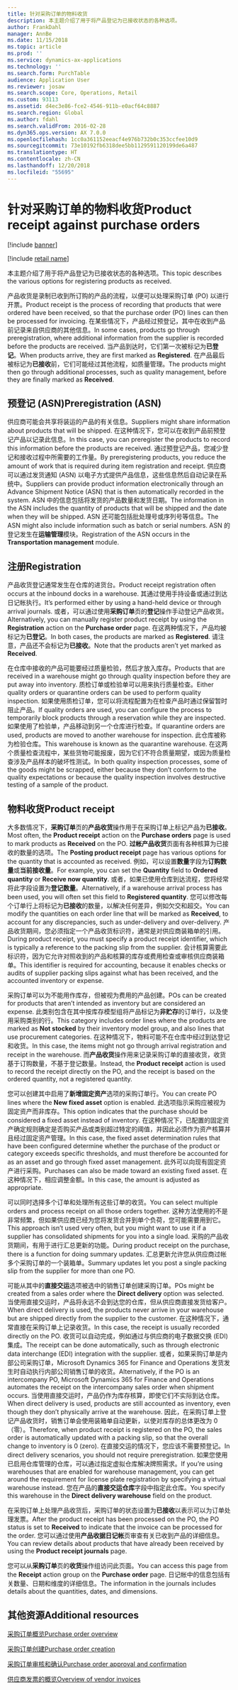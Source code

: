 ```yaml
---
title: 针对采购订单的物料收货
description: 本主题介绍了用于将产品登记为已接收状态的各种选项。
author: FrankDahl
manager: AnnBe
ms.date: 11/15/2018
ms.topic: article
ms.prod: ''
ms.service: dynamics-ax-applications
ms.technology: ''
ms.search.form: PurchTable
audience: Application User
ms.reviewer: josaw
ms.search.scope: Core, Operations, Retail
ms.custom: 93113
ms.assetid: d4ec3e86-fce2-4546-911b-e0acf64c8887
ms.search.region: Global
ms.author: fdahl
ms.search.validFrom: 2016-02-28
ms.dyn365.ops.version: AX 7.0.0
ms.openlocfilehash: 1cc0a361152eeacf4e976b732b0c353ccfee10d9
ms.sourcegitcommit: 73e10192fb6318dee5bb1129591120199de6a487
ms.translationtype: HT
ms.contentlocale: zh-CN
ms.lasthandoff: 12/20/2018
ms.locfileid: "55695"
---
```

# <a name="product-receipt-against-purchase-orders"></a><span data-ttu-id="93920-103">针对采购订单的物料收货</span><span class="sxs-lookup"><span data-stu-id="93920-103">Product receipt against purchase orders</span></span>

[!include [banner](../includes/banner.md)]

[!include [retail name](../includes/retail-name.md)]

<span data-ttu-id="93920-104">本主题介绍了用于将产品登记为已接收状态的各种选项。</span><span class="sxs-lookup"><span data-stu-id="93920-104">This topic describes the various options for registering products as received.</span></span>

<span data-ttu-id="93920-105">产品收货是录制已收到所订购的产品的流程，以便可以处理采购订单 (PO) 以进行开票。</span><span class="sxs-lookup"><span data-stu-id="93920-105">Product receipt is the process of recording that products that were ordered have been received, so that the purchase order (PO) lines can then be processed for invoicing.</span></span> <span data-ttu-id="93920-106">在某些情况下，产品经过预登记，其中在收到产品前记录来自供应商的其他信息。</span><span class="sxs-lookup"><span data-stu-id="93920-106">In some cases, products go through preregistration, where additional information from the supplier is recorded before the products are received.</span></span> <span data-ttu-id="93920-107">当产品到达时，它们第一次被标记为**已登记**。</span><span class="sxs-lookup"><span data-stu-id="93920-107">When products arrive, they are first marked as **Registered**.</span></span> <span data-ttu-id="93920-108">在产品最后被标记为**已接收**前，它们可能经过其他流程，如质量管理。</span><span class="sxs-lookup"><span data-stu-id="93920-108">The products might then go through additional processes, such as quality management, before they are finally marked as **Received**.</span></span>

## <a name="preregistration-asn"></a><span data-ttu-id="93920-109">预登记 (ASN)</span><span class="sxs-lookup"><span data-stu-id="93920-109">Preregistration (ASN)</span></span>
<span data-ttu-id="93920-110">供应商可能会共享将装运的产品的有关信息。</span><span class="sxs-lookup"><span data-stu-id="93920-110">Suppliers might share information about products that will be shipped.</span></span> <span data-ttu-id="93920-111">在这种情况下，您可以在收到产品前预登记产品以记录此信息。</span><span class="sxs-lookup"><span data-stu-id="93920-111">In this case, you can preregister the products to record this information before the products are received.</span></span> <span data-ttu-id="93920-112">通过预登记产品，您减少登记和接收过程中所需要的工作量。</span><span class="sxs-lookup"><span data-stu-id="93920-112">By preregistering products, you reduce the amount of work that is required during item registration and receipt.</span></span> <span data-ttu-id="93920-113">供应商可以通过发货通知 (ASN) 以电子方式提供产品信息，这些信息然后自动记录在系统中。</span><span class="sxs-lookup"><span data-stu-id="93920-113">Suppliers can provide product information electronically through an Advance Shipment Notice (ASN) that is then automatically recorded in the system.</span></span> <span data-ttu-id="93920-114">ASN 中的信息包括将发货的产品数量和发货日期。</span><span class="sxs-lookup"><span data-stu-id="93920-114">The information in the ASN includes the quantity of products that will be shipped and the date when they will be shipped.</span></span> <span data-ttu-id="93920-115">ASN 还可能包括批处理号或序列号等信息。</span><span class="sxs-lookup"><span data-stu-id="93920-115">The ASN might also include information such as batch or serial numbers.</span></span> <span data-ttu-id="93920-116">ASN 的登记发生在**运输管理**模块。</span><span class="sxs-lookup"><span data-stu-id="93920-116">Registration of the ASN occurs in the **Transportation management** module.</span></span>

## <a name="registration"></a><span data-ttu-id="93920-117">注册</span><span class="sxs-lookup"><span data-stu-id="93920-117">Registration</span></span>
<span data-ttu-id="93920-118">产品收货登记通常发生在仓库的进货台。</span><span class="sxs-lookup"><span data-stu-id="93920-118">Product receipt registration often occurs at the inbound docks in a warehouse.</span></span> <span data-ttu-id="93920-119">其通过使用手持设备或通过到达日记帐执行。</span><span class="sxs-lookup"><span data-stu-id="93920-119">It’s performed either by using a hand-held device or through arrival journals.</span></span> <span data-ttu-id="93920-120">或者，可以通过使用**采购订单**页的**登记**操作手动登记产品收货。</span><span class="sxs-lookup"><span data-stu-id="93920-120">Alternatively, you can manually register product receipt by using the **Registration** action on the **Purchase order** page.</span></span> <span data-ttu-id="93920-121">在这两种情况下，产品均被标记为**已登记**。</span><span class="sxs-lookup"><span data-stu-id="93920-121">In both cases, the products are marked as **Registered**.</span></span> <span data-ttu-id="93920-122">请注意，产品还不会标记为**已接收**。</span><span class="sxs-lookup"><span data-stu-id="93920-122">Note that the products aren’t yet marked as **Received**.</span></span>  

<span data-ttu-id="93920-123">在仓库中接收的产品可能要经过质量检验，然后才放入库存。</span><span class="sxs-lookup"><span data-stu-id="93920-123">Products that are received in a warehouse might go through quality inspection before they are put away into inventory.</span></span> <span data-ttu-id="93920-124">质检订单或检验单可以用来执行质量检查。</span><span class="sxs-lookup"><span data-stu-id="93920-124">Either quality orders or quarantine orders can be used to perform quality inspection.</span></span> <span data-ttu-id="93920-125">如果使用质检订单，您可以将流程配置为在检查产品时通过保留暂时阻止产品。</span><span class="sxs-lookup"><span data-stu-id="93920-125">If quality orders are used, you can configure the process to temporarily block products through a reservation while they are inspected.</span></span> <span data-ttu-id="93920-126">如果使用了检验单，产品移动到另一个仓库进行检查。</span><span class="sxs-lookup"><span data-stu-id="93920-126">If quarantine orders are used, products are moved to another warehouse for inspection.</span></span> <span data-ttu-id="93920-127">此仓库被称为检验仓库。</span><span class="sxs-lookup"><span data-stu-id="93920-127">This warehouse is known as the quarantine warehouse.</span></span> <span data-ttu-id="93920-128">在这两个质量检查流程中，某些货物可能报废，因为它们不符合质量期望，或因为质量检查涉及产品样本的破坏性测试。</span><span class="sxs-lookup"><span data-stu-id="93920-128">In both quality inspection processes, some of the goods might be scrapped, either because they don’t conform to the quality expectations or because the quality inspection involves destructive testing of a sample of the product.</span></span>

## <a name="product-receipt"></a><span data-ttu-id="93920-129">物料收货</span><span class="sxs-lookup"><span data-stu-id="93920-129">Product receipt</span></span>
<span data-ttu-id="93920-130">大多数情况下，**采购订单**页的**产品收货**操作用于在采购订单上标记产品为**已接收**。</span><span class="sxs-lookup"><span data-stu-id="93920-130">Most often, the **Product receipt** action on the **Purchase orders** page is used to mark products as **Received** on the PO.</span></span> <span data-ttu-id="93920-131">**过帐产品收货**页面有各种核算为已接收的数量的选项。</span><span class="sxs-lookup"><span data-stu-id="93920-131">The **Posting product receipt** page has various options for the quantity that is accounted as received.</span></span> <span data-ttu-id="93920-132">例如，可以设置**数量**字段为**订购数量**或**当前接收量**。</span><span class="sxs-lookup"><span data-stu-id="93920-132">For example, you can set the **Quantity** field to **Ordered quantity** or **Receive now quantity**.</span></span> <span data-ttu-id="93920-133">或者，如果已使用仓库到达流程，您将经常将此字段设置为**登记数量**。</span><span class="sxs-lookup"><span data-stu-id="93920-133">Alternatively, if a warehouse arrival process has been used, you will often set this field to **Registered quantity**.</span></span> <span data-ttu-id="93920-134">您可以修改每个订单行上将标记为**已接收**的数量，以解决任何差异，例如欠交和超交。</span><span class="sxs-lookup"><span data-stu-id="93920-134">You can modify the quantities on each order line that will be marked as **Received**, to account for any discrepancies, such as under-delivery and over-delivery.</span></span> <span data-ttu-id="93920-135">产品收货期间，您必须指定一个产品收货标识符，通常是对供应商装箱单的引用。</span><span class="sxs-lookup"><span data-stu-id="93920-135">During product receipt, you must specify a product receipt identifier, which is typically a reference to the packing slip from the supplier.</span></span> <span data-ttu-id="93920-136">会计核算需要此标识符，因为它允许对照收到的产品和核算的库存或费用检查或审核供应商装箱单。</span><span class="sxs-lookup"><span data-stu-id="93920-136">This identifier is required for accounting, because it enables checks or audits of supplier packing slips against what has been received, and the accounted inventory or expense.</span></span>  

<span data-ttu-id="93920-137">采购订单可以为不能用作库存，但被视为费用的产品创建。</span><span class="sxs-lookup"><span data-stu-id="93920-137">POs can be created for products that aren’t intended as inventory but are considered an expense.</span></span> <span data-ttu-id="93920-138">此类别包含在其中按库存模型组将产品标记为**非贮存**的订单行，以及使用采购类别的行。</span><span class="sxs-lookup"><span data-stu-id="93920-138">This category includes order lines where the products are marked as **Not stocked** by their inventory model group, and also lines that use procurement categories.</span></span> <span data-ttu-id="93920-139">在这种情况下，物料可能不在仓库中经过到达登记和收货。</span><span class="sxs-lookup"><span data-stu-id="93920-139">In this case, the items might not go through arrival registration and receipt in the warehouse.</span></span> <span data-ttu-id="93920-140">而**产品收货**操作用来记录采购订单的直接收货，收货基于订购数量，不基于登记数量。</span><span class="sxs-lookup"><span data-stu-id="93920-140">Instead, the **Product receipt** action is used to record the receipt directly on the PO, and the receipt is based on the ordered quantity, not a registered quantity.</span></span>  

<span data-ttu-id="93920-141">您可以创建其中启用了**新增固定资产**选项的采购订单行。</span><span class="sxs-lookup"><span data-stu-id="93920-141">You can create PO lines where the **New fixed asset** option is enabled.</span></span> <span data-ttu-id="93920-142">此选项指示采购应被视为固定资产而非库存。</span><span class="sxs-lookup"><span data-stu-id="93920-142">This option indicates that the purchase should be considered a fixed asset instead of inventory.</span></span> <span data-ttu-id="93920-143">在这种情况下，已配置的固定资产确定规则确定是否购买产品或类别超过特定的阈值，并因此必须作为资产核算并且经过固定资产管理。</span><span class="sxs-lookup"><span data-stu-id="93920-143">In this case, the fixed asset determination rules that have been configured determine whether the purchase of the product or category exceeds specific thresholds, and must therefore be accounted for as an asset and go through fixed asset management.</span></span> <span data-ttu-id="93920-144">此外可以向现有固定资产进行采购。</span><span class="sxs-lookup"><span data-stu-id="93920-144">Purchases can also be made toward an existing fixed asset.</span></span> <span data-ttu-id="93920-145">在这种情况下，相应调整金额。</span><span class="sxs-lookup"><span data-stu-id="93920-145">In this case, the amount is adjusted as appropriate.</span></span>  

<span data-ttu-id="93920-146">可以同时选择多个订单和处理所有这些订单的收货。</span><span class="sxs-lookup"><span data-stu-id="93920-146">You can select multiple orders and process receipt on all those orders together.</span></span> <span data-ttu-id="93920-147">这种方法使用的不是非常频繁，但如果供应商已经为您将发货合并到单个负荷，您可能需要用到它。</span><span class="sxs-lookup"><span data-stu-id="93920-147">This approach isn’t used very often, but you might want to use it if a supplier has consolidated shipments for you into a single load.</span></span> <span data-ttu-id="93920-148">采购的产品收货期间，有用于进行汇总更新的功能。</span><span class="sxs-lookup"><span data-stu-id="93920-148">During product receipt on the purchase, there is a function for doing summary updates.</span></span> <span data-ttu-id="93920-149">汇总更新允许您从供应商过帐多个采购订单的一个装箱单。</span><span class="sxs-lookup"><span data-stu-id="93920-149">Summary updates let you post a single packing slip from the supplier for more than one PO.</span></span>  

<span data-ttu-id="93920-150">可能从其中的**直接交运**选项被选中的销售订单创建采购订单。</span><span class="sxs-lookup"><span data-stu-id="93920-150">POs might be created from a sales order where the **Direct delivery** option was selected.</span></span> <span data-ttu-id="93920-151">当使用直接交运时，产品将永远不会到达您的仓库，但从供应商直接发货给客户。</span><span class="sxs-lookup"><span data-stu-id="93920-151">When direct delivery is used, the products never arrive in your warehouse but are shipped directly from the supplier to the customer.</span></span> <span data-ttu-id="93920-152">在这种情况下，通常直接在采购订单上记录收货。</span><span class="sxs-lookup"><span data-stu-id="93920-152">In this case, the receipt is usually recorded directly on the PO.</span></span> <span data-ttu-id="93920-153">收货可以自动完成，例如通过与供应商的电子数据交换 (EDI) 集成。</span><span class="sxs-lookup"><span data-stu-id="93920-153">The receipt can be done automatically, such as through electronic data interchange (EDI) integration with the supplier.</span></span> <span data-ttu-id="93920-154">或者，如果采购订单是内部公司采购订单，Microsoft Dynamics 365 for Finance and Operations 发货发生时自动执行内部公司销售订单的收货。</span><span class="sxs-lookup"><span data-stu-id="93920-154">Alternatively, if the PO is an intercompany PO, Microsoft Dynamics 365 for Finance and Operations automates the receipt on the intercompany sales order when shipment occurs.</span></span> <span data-ttu-id="93920-155">当使用直接交运时，产品仍作为库存核算，即使它们不实际到达仓库。</span><span class="sxs-lookup"><span data-stu-id="93920-155">When direct delivery is used, products are still accounted as inventory, even though they don’t physically arrive at the warehouse.</span></span> <span data-ttu-id="93920-156">因此，在采购订单上登记产品收货时，销售订单会使用装箱单自动更新，以使对库存的总体更改为 0（零）。</span><span class="sxs-lookup"><span data-stu-id="93920-156">Therefore, when product receipt is registered on the PO, the sales order is automatically updated with a packing slip, so that the overall change to inventory is 0 (zero).</span></span> <span data-ttu-id="93920-157">在直接交运的情况下，您应该不需要预登记。</span><span class="sxs-lookup"><span data-stu-id="93920-157">In direct delivery scenarios, you should not require preregistration.</span></span> <span data-ttu-id="93920-158">如果您使用已启用仓库管理的仓库，可以通过指定虚拟仓库解决牌照需求。</span><span class="sxs-lookup"><span data-stu-id="93920-158">If you’re using warehouses that are enabled for warehouse management, you can get around the requirement for license plate registration by specifying a virtual warehouse instead.</span></span> <span data-ttu-id="93920-159">您在产品的**直接交运仓库**字段中指定此仓库。</span><span class="sxs-lookup"><span data-stu-id="93920-159">You specify this warehouse in the **Direct delivery warehouse** field on the product.</span></span> 

<span data-ttu-id="93920-160">在采购订单上处理产品收货后，采购订单的状态设置为**已接收**以表示可以为订单处理发票。</span><span class="sxs-lookup"><span data-stu-id="93920-160">After the product receipt has been processed on the PO, the PO status is set to **Received** to indicate that the invoice can be processed for the order.</span></span> <span data-ttu-id="93920-161">您可以通过使用**产品收据日记帐**页审查有关已收到产品的详细信息。</span><span class="sxs-lookup"><span data-stu-id="93920-161">You can review details about products that have already been received by using the **Product receipt journals** page.</span></span>  

<span data-ttu-id="93920-162">您可以从**采购订单**页的**收货**操作组访问此页面。</span><span class="sxs-lookup"><span data-stu-id="93920-162">You can access this page from the **Receipt** action group on the **Purchase order** page.</span></span> <span data-ttu-id="93920-163">日记帐中的信息包括有关数量、日期和维度的详细信息。</span><span class="sxs-lookup"><span data-stu-id="93920-163">The information in the journals includes details about the quantities, dates, and dimensions.</span></span>

<a name="additional-resources"></a><span data-ttu-id="93920-164">其他资源</span><span class="sxs-lookup"><span data-stu-id="93920-164">Additional resources</span></span>
--------

[<span data-ttu-id="93920-165">采购订单概览</span><span class="sxs-lookup"><span data-stu-id="93920-165">Purchase order overview</span></span>](purchase-order-overview.md)

[<span data-ttu-id="93920-166">采购订单创建</span><span class="sxs-lookup"><span data-stu-id="93920-166">Purchase order creation</span></span>](purchase-order-creation.md)

[<span data-ttu-id="93920-167">采购订单审核和确认</span><span class="sxs-lookup"><span data-stu-id="93920-167">Purchase order approval and confirmation</span></span>](purchase-order-approval-confirmation.md)

[<span data-ttu-id="93920-168">供应商发票的概览</span><span class="sxs-lookup"><span data-stu-id="93920-168">Overview of vendor invoices</span></span>](../../financials/accounts-payable/vendor-invoices-overview.md)



